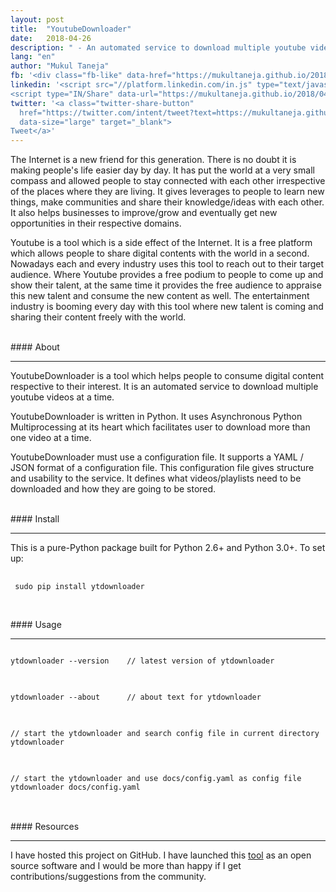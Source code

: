 ```yaml
---
layout: post
title:  "YoutubeDownloader"
date:   2018-04-26
description: " - An automated service to download multiple youtube videos at a time."
lang: "en"
author: "Mukul Taneja"
fb: '<div class="fb-like" data-href="https://mukultaneja.github.io/2018/04/26/YoutubeDownloader.html" data-layout="button_count" data-action="like" data-size="small" data-show-faces="true" data-share="true"></div>'
linkedin: '<script src="//platform.linkedin.com/in.js" type="text/javascript"> lang: en_US</script>
<script type="IN/Share" data-url="https://mukultaneja.github.io/2018/04/26/YoutubeDownloader.html"></script>'
twitter: '<a class="twitter-share-button"
  href="https://twitter.com/intent/tweet?text=https://mukultaneja.github.io/2018/04/26/YoutubeDownloader.html"
  data-size="large" target="_blank">
Tweet</a>'
---
```

The Internet is a new friend for this generation. There is no doubt it is making people's life easier day by day. It has put the world at a very small compass and allowed people to stay connected with each other irrespective of the places where they are living. It gives leverages to people to learn new things, make communities and share their knowledge/ideas with each other. It also helps businesses to improve/grow and eventually get new opportunities in their respective domains.

Youtube is a tool which is a side effect of the Internet. It is a free platform which allows people to share digital contents with the world in a second. Nowadays each and every industry uses this tool to reach out to their target audience. Where Youtube provides a free podium to people to come up and show their talent, at the same time it provides the free audience to appraise this new talent and consume the new content as well. The entertainment industry is booming every day with this tool where new talent is coming and sharing their content freely with the world.

<br />
#### About
<hr />

YoutubeDownloader is a tool which helps people to consume digital content respective to their interest. It is an automated service to download multiple youtube videos at a time.

YoutubeDownloader is written in Python. It uses Asynchronous Python Multiprocessing at its heart which facilitates user to download more than one video at a time.

YoutubeDownloader must use a configuration file. It supports a YAML / JSON format of a configuration file. This configuration file gives structure and usability to the service. It defines what videos/playlists need to be downloaded and how they are going to be stored.

<br />
#### Install
<hr />

This is a pure-Python package built for Python 2.6+ and Python 3.0+. To set up:

<pre>
 <code>
 sudo pip install ytdownloader
 </code>
</pre>

<br />
#### Usage
<hr />

<pre>
<code>
ytdownloader --version    // latest version of ytdownloader
</code>
</pre>

<pre>
<code>
ytdownloader --about      // about text for ytdownloader
</code>
</pre>

<pre>
<code>
// start the ytdownloader and search config file in current directory
ytdownloader
</code>
</pre>

<pre>
<code>
// start the ytdownloader and use docs/config.yaml as config file
ytdownloader docs/config.yaml
</code>
</pre>

<br />
#### Resources
<hr />

I have hosted this project on GitHub. I have launched this [tool](https://github.com/mukultaneja/YoutubeDownloader) as an open source software and I would be more than happy if I get contributions/suggestions from the community.
